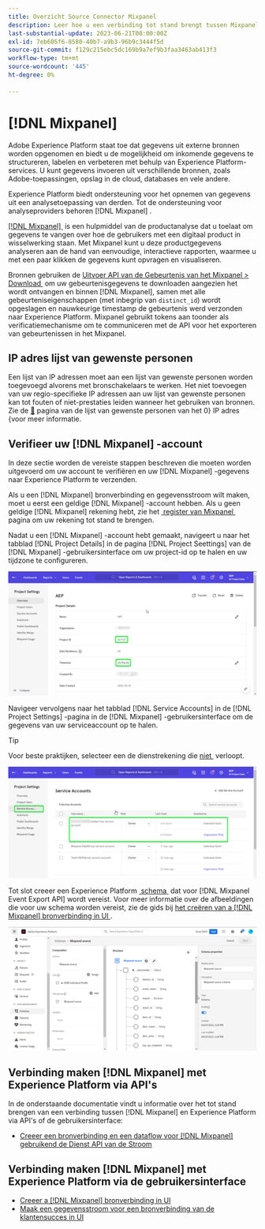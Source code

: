 ```yaml
---
title: Overzicht Source Connector Mixpanel
description: Leer hoe u een verbinding tot stand brengt tussen Mixpanel en Adobe Experience Platform met behulp van API's of de gebruikersinterface.
last-substantial-update: 2023-06-21T00:00:00Z
exl-id: 7eb605f6-8580-40b7-a9b3-96b9c3444f5d
source-git-commit: f129c215ebc5dc169b9a7ef9b3faa3463ab413f3
workflow-type: tm+mt
source-wordcount: '445'
ht-degree: 0%

---
```


# [!DNL Mixpanel]

Adobe Experience Platform staat toe dat gegevens uit externe bronnen worden opgenomen en biedt u de mogelijkheid om inkomende gegevens te structureren, labelen en verbeteren met behulp van Experience Platform-services. U kunt gegevens invoeren uit verschillende bronnen, zoals Adobe-toepassingen, opslag in de cloud, databases en vele andere.

Experience Platform biedt ondersteuning voor het opnemen van gegevens uit een analysetoepassing van derden. Tot de ondersteuning voor analyseproviders behoren [!DNL Mixpanel] .

[[!DNL Mixpanel] &#x200B;](https://www.mixpanel.com) is een hulpmiddel van de productanalyse dat u toelaat om gegevens te vangen over hoe de gebruikers met een digitaal product in wisselwerking staan. Met Mixpanel kunt u deze productgegevens analyseren aan de hand van eenvoudige, interactieve rapporten, waarmee u met een paar klikken de gegevens kunt opvragen en visualiseren.

Bronnen gebruiken de [&#x200B; Uitvoer API van de Gebeurtenis van het Mixpanel > Download &#x200B;](https://developer.mixpanel.com/reference/raw-event-export) om uw gebeurtenisgegevens te downloaden aangezien het wordt ontvangen en binnen [!DNL Mixpanel], samen met alle gebeurteniseigenschappen (met inbegrip van `distinct_id`) wordt opgeslagen en nauwkeurige timestamp de gebeurtenis werd verzonden naar Experience Platform. Mixpanel gebruikt tokens aan toonder als verificatiemechanisme om te communiceren met de API voor het exporteren van gebeurtenissen in het Mixpanel.

## IP adres lijst van gewenste personen

Een lijst van IP adressen moet aan een lijst van gewenste personen worden toegevoegd alvorens met bronschakelaars te werken. Het niet toevoegen van uw regio-specifieke IP adressen aan uw lijst van gewenste personen kan tot fouten of niet-prestaties leiden wanneer het gebruiken van bronnen. Zie de [&#128279;](../../ip-address-allow-list.md) pagina van de lijst van gewenste personen van het 0&rbrace; IP adres &lbrace;voor meer informatie.

## Verifieer uw [!DNL Mixpanel] -account

In deze sectie worden de vereiste stappen beschreven die moeten worden uitgevoerd om uw account te verifiëren en uw [!DNL Mixpanel] -gegevens naar Experience Platform te verzenden.

Als u een [!DNL Mixpanel] bronverbinding en gegevensstroom wilt maken, moet u eerst een geldige [!DNL Mixpanel] -account hebben. Als u geen geldige [!DNL Mixpanel] rekening hebt, zie het [&#x200B; register van Mixpanel &#x200B;](https://mixpanel.com/register/) pagina om uw rekening tot stand te brengen.

Nadat u een [!DNL Mixpanel] -account hebt gemaakt, navigeert u naar het tabblad [!DNL Project Details] in de pagina [!DNL Project Seettings] van de [!DNL Mixpanel] -gebruikersinterface om uw project-id op te halen en uw tijdzone te configureren.

![&#x200B; mixpanel-project-montages &#x200B;](../../images/tutorials/create/mixpanel-export-events/mixpanel-project-settings.png)

Navigeer vervolgens naar het tabblad [!DNL Service Accounts] in de [!DNL Project Settings] -pagina in de [!DNL Mixpanel] -gebruikersinterface om de gegevens van uw serviceaccount op te halen.

>[!TIP]
>
>Voor beste praktijken, selecteer een de dienstrekening die [&#x200B; niet &#x200B;](https://developer.mixpanel.com/reference/service-accounts#service-account-expiration) verloopt.

![&#x200B; de Rekening van de Dienst van Mixpanel &#x200B;](../../images/tutorials/create/mixpanel-export-events/mixpanel-service-account.png)

Tot slot creeer een Experience Platform [&#x200B; schema &#x200B;](../../../xdm/schema/composition.md) dat voor [!DNL Mixpanel Event Export API] wordt vereist. Voor meer informatie over de afbeeldingen die voor uw schema worden vereist, zie de gids bij [&#x200B; het creëren van a  [!DNL Mixpanel]  bronverbinding in UI &#x200B;](../../tutorials/ui/create/analytics/mixpanel.md#additional-resources).

![&#x200B; creeer Schema &#x200B;](../../images/tutorials/create/mixpanel-export-events/schema.png)

## Verbinding maken [!DNL Mixpanel] met Experience Platform via API&#39;s

In de onderstaande documentatie vindt u informatie over het tot stand brengen van een verbinding tussen [!DNL Mixpanel] en Experience Platform via API&#39;s of de gebruikersinterface:

* [Creeer een bronverbinding en een dataflow voor  [!DNL Mixpanel]  gebruikend de Dienst API van de Stroom](../../tutorials/api/create/analytics/mixpanel.md)

## Verbinding maken [!DNL Mixpanel] met Experience Platform via de gebruikersinterface

* [Creeer a [!DNL Mixpanel]  bronverbinding in UI](../../tutorials/ui/create/analytics/mixpanel.md)
* [Maak een gegevensstroom voor een bronverbinding van de klantensucces in UI](../../tutorials/ui/dataflow/analytics.md)
